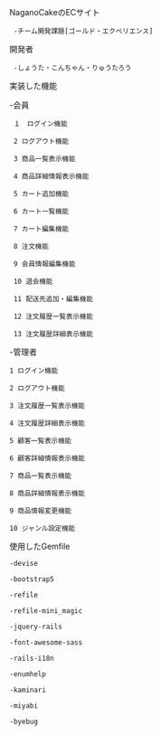 NaganoCakeのECサイト

     -チーム開発課題[ゴールド・エクペリエンス]
 
 
開発者

     -しょうた・こんちゃん・りゅうたろう
 

実装した機能

 -会員 
 
     １　ログイン機能

     2 ログアウト機能 

     3 商品一覧表示機能

     4 商品詳細情報表示機能

     5 カート追加機能

     6 カート一覧機能

     7 カート編集機能

     8 注文機能

     9 会員情報編集機能

     10 退会機能

     11 配送先追加・編集機能

     12 注文履歴一覧表示機能

     13 注文履歴詳細表示機能
  
  
 -管理者
 
    1 ログイン機能

    2 ログアウト機能

    3 注文履歴一覧表示機能

    4 注文履歴詳細表示機能

    5 顧客一覧表示機能 

    6 顧客詳細情報表示機能 

    7 商品一覧表示機能 

    8 商品詳細情報表示機能 

    9 商品情報変更機能 

    10 ジャンル設定機能 

 
 使用したGemfile

    -devise

    -bootstrap5

    -refile

    -refile-mini_magic

    -jquery-rails

    -font-awesome-sass

    -rails-i18n

    -enumhelp

    -kaminari

    -miyabi

    -byebug
